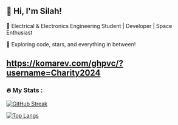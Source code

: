 
## 👋 Hi, I'm Silah!

🚀 Electrical & Electronics Engineering Student | Developer |  Space Enthusiast 

🔭 Exploring code, stars, and everything in between!

https://komarev.com/ghpvc/?username=Charity2024
---

### :fire: My Stats :
  [![GitHub Streak](http://github-readme-streak-stats.herokuapp.com?user=Charity2024&theme=dark&background=000000)](https://git.io/streak-stats)

  [![Top Langs](https://github-readme-stats.vercel.app/api/top-langs/?username=Charity2024&layout=compact&theme=vision-friendly-dark)](https://github.com/anuraghazra/github-readme-stats)

                                                                                                                                                             
  
  
  
  
  
  
  
  
<!---
Charity2024/Charity2024 is a ✨ special ✨ repository because its `README.md` (this file) appears on your GitHub profile.
You can click the Preview link to take a look at your changes.
--->
